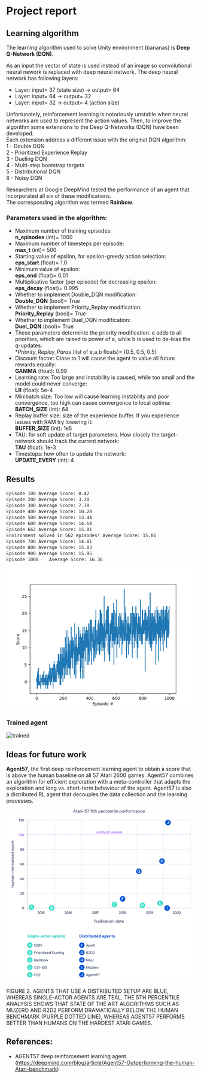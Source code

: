 # Project report

## Learning algorithm

The learning algorithm used to solve Unity environment (bananas) is **Deep Q-Network (DQN)**.     
     
As an input the vector of state is used instead of an image so convolutional neural nework is replaced with deep neural network. 
The deep neural network has following layers:    
- Layer: input= 37 (state size) -> output= 64    
- Layer: input= 64 -> output= 32    
- Layer: input= 32 -> output= 4 (action size)    
     
Unfortunately, reinforcement learning is notoriously unstable when neural networks are used to represent the action values. 
Then, to improve the algorithm some extensions to the Deep Q-Networks (DQN) have been developed.     
Each extension address a different issue with the original DQN algorithm:    
  1 - Double DQN    
  2 - Prioritized Experience Replay    
  3 - Dueling DQN    
  4 - Multi-step bootstrap targets    
  5 - Distributional DQN    
  6 - Noisy DQN    
    
Researchers at Google DeepMind tested the performance of an agent that incorporated all six of these modifications.     
The corresponding algorithm was termed **Rainbow**.    

### Parameters used in the algorithm:
   
- Maximum number of training episodes:    
**n_episodes** (int)= 1000    
- Maximum number of timesteps per episode:    
**max_t** (int)= 500   
- Starting value of epsilon, for epsilon-greedy action selection:    
**eps_start** (float)= 1.0    
- Minimum value of epsilon:    
**eps_end** (float)= 0.01    
- Multiplicative factor (per episode) for decreasing epsilon:    
**eps_decay** (float)= 0.995    
- Whether to implement Double_DQN modification:    
  **Double_DQN** (bool)= True    
- Whether to implement Priority_Replay modification:    
  **Priority_Replay** (bool)= True    
- Whether to implement Duel_DQN modification:    
  **Duel_DQN** (bool)= True    
- These parameters determinte the priority modification. e adds to all priorities, which are raised to power of a, while b is used to de-bias the q-updates:    
  **Priority_Replay_Paras* (list of e,a,b floats)= [0.5, 0.5, 0.5]    
- Discount factor: Close to 1 will cause the agent to value all future rewards equally:    
  **GAMMA** (float): 0.99      
- Learning rate: Too large and instability is caused, while too small and the model could never converge:    
  **LR** (float): 5e-4    
- Minibatch size: Too low will cause learning instability and poor convergence, too high can cause convergence to local optima:     
  **BATCH_SIZE** (int): 64     
- Replay buffer size: size of the experience buffer. If you experience issues with RAM try lowering it:    
  **BUFFER_SIZE** (int): 1e5      
- TAU: for soft update of target parameters. How closely the target-network should track the current network:     
  **TAU** (float): 1e-3     
- Timesteps: how often to update the network:     
  **UPDATE_EVERY** (int): 4      
    
## Results

```
Episode 100	Average Score: 0.42
Episode 200	Average Score: 3.20
Episode 300	Average Score: 7.78
Episode 400	Average Score: 10.28
Episode 500	Average Score: 13.44
Episode 600	Average Score: 14.64
Episode 662	Average Score: 15.01
Environment solved in 562 episodes!	Average Score: 15.01
Episode 700	Average Score: 14.81
Episode 800	Average Score: 15.83
Episode 900	Average Score: 15.95
Episode 1000	Average Score: 16.36
```
![results](Media/scores.png)    
    
### Trained agent

![trained](Media/UnityEnvTrained.gif)

## Ideas for future work

**Agent57**, the first deep reinforcement learning agent to obtain a score that is above the  human baseline on all 57 Atari 2600 games.
Agent57 combines an algorithm for efficient exploration with a meta-controller that adapts the exploration and long vs. short-term behaviour of the agent.
Agent57 is also a distributed RL agent that decouples the data collection and the learning processes.

![Agent57](Media/Agent57.png)

FIGURE 2. AGENTS THAT USE A DISTRIBUTED SETUP ARE BLUE, WHEREAS SINGLE-ACTOR AGENTS ARE TEAL. THE 5TH PERCENTILE ANALYSIS SHOWS THAT STATE OF THE ART ALGORITHMS SUCH AS MUZERO AND R2D2 PERFORM DRAMATICALLY BELOW THE HUMAN BENCHMARK (PURPLE DOTTED LINE), WHEREAS AGENT57 PERFORMS BETTER THAN HUMANS ON THE HARDEST ATARI GAMES.

## References:
+ AGENT57 deep reinforcement learning agent. (https://deepmind.com/blog/article/Agent57-Outperforming-the-human-Atari-benchmark)



